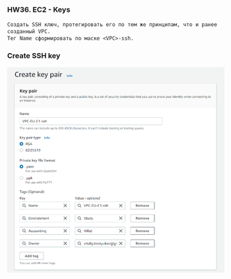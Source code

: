 ### HW36. EC2 - Keys
``` 
Создать SSH ключ, протегировать его по тем же принципам, что и ранее созданный VPC.
Тег Name сформировать по маске <VPC>-ssh.
```
### Create SSH key
![screen shot web page](https://github.com/v-kostyukov/ithillel-tasks/blob/master/HW36/img/screen1.png)

